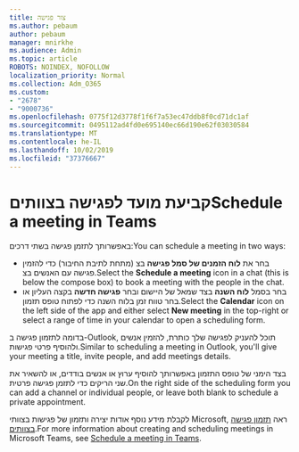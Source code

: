 ```yaml
---
title: צור פגישה
ms.author: pebaum
author: pebaum
manager: mnirkhe
ms.audience: Admin
ms.topic: article
ROBOTS: NOINDEX, NOFOLLOW
localization_priority: Normal
ms.collection: Adm_O365
ms.custom:
- "2678"
- "9000736"
ms.openlocfilehash: 0775f12d3778f1f6f7a53ec47ddb8f0cd71dc1af
ms.sourcegitcommit: 0495112ad4fd0e695140ec66d190e62f03030584
ms.translationtype: MT
ms.contentlocale: he-IL
ms.lasthandoff: 10/02/2019
ms.locfileid: "37376667"
---
```

# <a name="schedule-a-meeting-in-teams"></a><span data-ttu-id="c03d3-102">קביעת מועד לפגישה בצוותים</span><span class="sxs-lookup"><span data-stu-id="c03d3-102">Schedule a meeting in Teams</span></span>

<span data-ttu-id="c03d3-103">באפשרותך לתזמן פגישה בשתי דרכים:</span><span class="sxs-lookup"><span data-stu-id="c03d3-103">You can schedule a meeting in two ways:</span></span> 

- <span data-ttu-id="c03d3-104">בחר את **לוח הזמנים של סמל פגישה** בצ (מתחת לתיבת החיבור) כדי להזמין פגישה עם האנשים בצ.</span><span class="sxs-lookup"><span data-stu-id="c03d3-104">Select the **Schedule a meeting** icon in a chat (this is below the compose box) to book a meeting with the people in the chat.</span></span>
- <span data-ttu-id="c03d3-105">בחר בסמל **לוח השנה** בצד שמאל של היישום ובחר **פגישה חדשה** בקצה העליון או בחר טווח זמן בלוח השנה כדי לפתוח טופס תזמון.</span><span class="sxs-lookup"><span data-stu-id="c03d3-105">Select the **Calendar** icon on the left side of the app and either select **New meeting** in the top-right or select a range of time in your calendar to open a scheduling form.</span></span>

<span data-ttu-id="c03d3-106">בדומה לתזמון פגישה ב-Outlook, תוכל להעניק לפגישה שלך כותרת, להזמין אנשים ולהוסיף פרטי פגישות.</span><span class="sxs-lookup"><span data-stu-id="c03d3-106">Similar to scheduling a meeting in  Outlook, you'll give your meeting a title, invite people, and add meetings details.</span></span>

<span data-ttu-id="c03d3-107">בצד הימני של טופס התזמון באפשרותך להוסיף ערוץ או אנשים בודדים, או להשאיר את שני הריקים כדי לתזמן פגישה פרטית.</span><span class="sxs-lookup"><span data-stu-id="c03d3-107">On the right side of the scheduling form you can add a channel or individual people, or leave both blank to schedule a private appointment.</span></span>

<span data-ttu-id="c03d3-108">לקבלת מידע נוסף אודות יצירה ותזמון של פגישות בצוותי Microsoft, ראה [תזמון פגישה בצוותים](https://support.office.com/article/Schedule-a-meeting-in-Teams-943507a9-8583-4c58-b5d2-8ec8265e04e5).</span><span class="sxs-lookup"><span data-stu-id="c03d3-108">For more information about creating and scheduling meetings in Microsoft Teams, see [Schedule a meeting in Teams](https://support.office.com/article/Schedule-a-meeting-in-Teams-943507a9-8583-4c58-b5d2-8ec8265e04e5).</span></span>